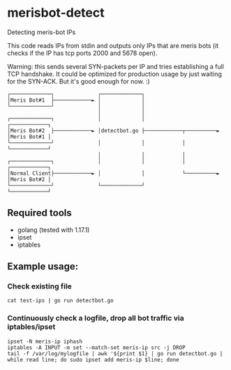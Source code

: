# merisbot-detect
Detecting meris-bot IPs

This code reads IPs from stdin and outputs only IPs that are meris bots (it checks if the IP has tcp ports 2000 and 5678 open).

Warning: this sends several SYN-packets per IP and tries establishing a full TCP handshake.
It could be optimized for production usage by just waiting for the SYN-ACK. But it's good enough for now. :) 

```
┌─────────────┐              ┌─────────────┐
│Meris Bot#1  ├────────────► │             │
└─────────────┘              │             │
                             │             │
┌─────────────┐              │             │                          ┌────────────┐
│Meris Bot#2  ├────────────► │detectbot.go ├────────────┬──────────►  │Meris Bot#1 │
└─────────────┘              │             │            │             └────────────┘
                             │             │            │
┌─────────────┐              │             │            │             ┌────────────┐
│Normal Client├────────────► │             │            └──────────►  │Meris Bot#2 │
└─────────────┘              └─────────────┘                          └────────────┘
```

## Required tools
- golang (tested with 1.17.1)
- ipset
- iptables

## Example usage:

### Check existing file
```
cat test-ips | go run detectbot.go
```

### Continuously check a logfile, drop all bot traffic via iptables/ipset
```
ipset -N meris-ip iphash
iptables -A INPUT -m set --match-set meris-ip src -j DROP
tail -f /var/log/mylogfile | awk '${print $1} | go run detectbot.go | while read line; do sudo ipset add meris-ip $line; done
```
